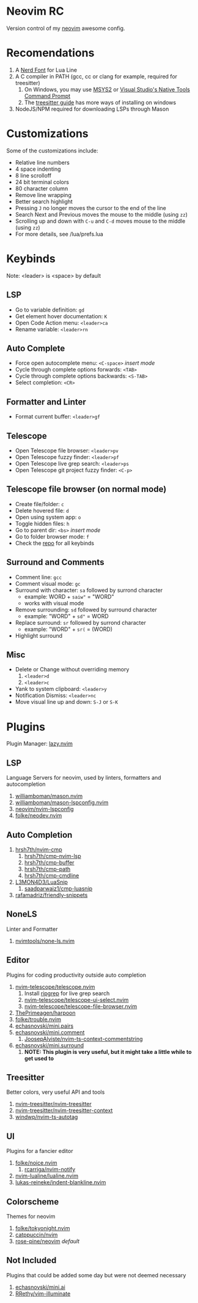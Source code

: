 # Neovim RC

Version control of my [neovim](https://neovim.io/) awesome config.

# Recomendations

1. A [Nerd Font](https://www.nerdfonts.com) for Lua Line
2. A C compiler in PATH (gcc, cc or clang for example, required for treesitter)
   1. On Windows, you may use [MSYS2](https://www.freecodecamp.org/news/how-to-install-c-and-cpp-compiler-on-windows/)
      or [Visual Studio's Native Tools Command Prompt](https://learn.microsoft.com/en-us/cpp/build/building-on-the-command-line?view=msvc-170)
   2. The [treesitter guide](https://github.com/nvim-treesitter/nvim-treesitter/wiki/Windows-support) has more ways of installing on windows
3. NodeJS/NPM required for downloading LSPs through Mason

# Customizations

Some of the customizations include:

- Relative line numbers
- 4 space indenting
- 8 line scrolloff
- 24 bit terminal colors
- 80 character column
- Remove line wrapping
- Better search highlight
- Pressing `J` no longer moves the cursor to the end of the line
- Search Next and Previous moves the mouse to the middle (using `zz`)
- Scrolling up and down with `C-u` and `C-d` moves mouse to the middle (using `zz`)
- For more details, see /lua/prefs.lua

# Keybinds

Note: \<leader> is \<space> by default

## LSP

- Go to variable definition: `gd`
- Get element hover documentation: `K`
- Open Code Action menu: `<leader>ca`
- Rename variable: `<leader>rn`

## Auto Complete

- Force open autocomplete menu: `<C-space>` _insert mode_
- Cycle through complete options forwards: `<TAB>`
- Cycle through complete options backwards: `<S-TAB>`
- Select completion: `<CR>`

## Formatter and Linter

- Format current buffer: `<leader>gf`

## Telescope

- Open Telescope file browser: `<leader>pv`
- Open Telescope fuzzy finder: `<leader>pf`
- Open Telescope live grep search: `<leader>ps`
- Open Telescope git project fuzzy finder: `<C-p>`

## Telescope file browser (on normal mode)

- Create file/folder: `c`
- Delete hovered file: `d`
- Open using system app: `o`
- Toggle hidden files: `h`
- Go to parent dir: `<bs>` _insert mode_
- Go to folder browser mode: `f`
- Check the [repo](https://github.com/nvim-telescope/telescope-file-browser.nvim) for all keybinds

## Surround and Comments

- Comment line: `gcc`
- Comment visual mode: `gc`
- Surround with character: `sa` followed by surrond character
  - example: WORD + `saiw"` = "WORD"
  - works with visual mode
- Remove surrounding: `sd` followed by surround character
  - example: "WORD" + `sd"` = WORD
- Replace surround: `sr` followed by surrond character
  - example: "WORD" + `sr(` = (WORD)
- Highlight surround

## Misc

- Delete or Change without overriding memory
  1.  `<leader>d`
  2.  `<leader>c`
- Yank to system clipboard: `<leader>y`
- Notification Dismiss: `<leader>nc`
- Move visual line up and down: `S-J` or `S-K`

# Plugins

Plugin Manager: [lazy.nvim](https://github.com/folke/lazy.nvim)

## LSP

Language Servers for neovim, used by linters, formatters and autocompletion

1. [williamboman/mason.nvim](https://github.com/williamboman/mason.nvim)
2. [williamboman/mason-lspconfig.nvim](https://github.com/williamboman/mason-lspconfig.nvim)
3. [neovim/nvim-lspconfig](https://github.com/neovim/nvim-lspconfig)
4. [folke/neodev.nvim](https://github.com/folke/neodev.nvim)

## Auto Completion

1. [hrsh7th/nvim-cmp](https://github.com/hrsh7th/nvim-cmp)
   1. [hrsh7th/cmp-nvim-lsp](https://github.com/hrsh7th/cmp-nvim-lsp)
   2. [hrsh7th/cmp-buffer](https://github.com/hrsh7th/cmp-buffer)
   3. [hrsh7th/cmp-path](https://github.com/hrsh7th/cmp-path)
   4. [hrsh7th/cmp-cmdline](https://github.com/hrsh7th/cmp-cmdline)
2. [L3MON4D3/LuaSnip](https://github.com/L3MON4D3/LuaSnip)
   1. [saadparwaiz1/cmp-luasnip](https://github.com/saadparwaiz1/cmp_luasnip)
3. [rafamadriz/friendly-snippets](https://github.com/rafamadriz/friendly-snippets)

## NoneLS

Linter and Formatter

1. [nvimtools/none-ls.nvim](https://github.com/nvimtools/none-ls.nvim)

## Editor

Plugins for coding productivity outside auto completion

1. [nvim-telescope/telescope.nvim](https://github.com/nvim-telescope/telescope.nvim)
   1. Install [ripgrep](https://github.com/BurntSushi/ripgrep) for live grep search
   2. [nvim-telescope/telescope-ui-select.nvim](https://github.com/nvim-telescope/telescope-ui-select.nvim)
   3. [nvim-telescope/telescope-file-browser.nvim](https://github.com/nvim-telescope/telescope-file-browser.nvim)
2. [ThePrimeagen/harpoon](https://github.com/ThePrimeagen/harpoon/tree/harpoon2)
3. [folke/trouble.nvim](https://github.com/folke/trouble.nvim)
4. [echasnovski/mini.pairs](https://github.com/echasnovski/mini.pairs)
5. [echasnovski/mini.comment](https://github.com/echasnovski/mini.comment)
   1. [JoosepAlviste/nvim-ts-context-commentstring](https://github.com/JoosepAlviste/nvim-ts-context-commentstring)
6. [echasnovski/mini.surround](https://github.com/echasnovski/mini.surround)
   1. **NOTE: This plugin is very useful, but it might take a little while to get used to**

## Treesitter

Better colors, very useful API and tools

1. [nvim-treesitter/nvim-treesitter](https://github.com/nvim-treesitter/nvim-treesitter)
2. [nvim-treesitter/nvim-treesitter-context](https://github.com/nvim-treesitter/nvim-treesitter-context)
3. [windwp/nvim-ts-autotag](https://github.com/windwp/nvim-ts-autotag)

## UI

Plugins for a fancier editor

1. [folke/noice.nvim](https://github.com/folke/noice.nvim)
   1. [rcarriga/nvim-notify](https://github.com/rcarriga/nvim-notify)
2. [nvim-lualine/lualine.nvim](https://github.com/nvim-lualine/lualine.nvim)
3. [lukas-reineke/indent-blankline.nvim](https://github.com/lukas-reineke/indent-blankline.nvim)

## Colorscheme

Themes for neovim

1. [folke/tokyonight.nvim](https://github.com/folke/tokyonight.nvim)
2. [catppuccin/nvim](https://github.com/catppuccin/nvim)
3. [rose-pine/neovim](https://github.com/rose-pine/neovim) _default_

## Not Included

Plugins that could be added some day but were not deemed necessary

1. [echasnovski/mini.ai](https://github.com/echasnovski/mini.ai)
2. [RRethy/vim-illuminate](https://github.com/RRethy/vim-illuminate)
